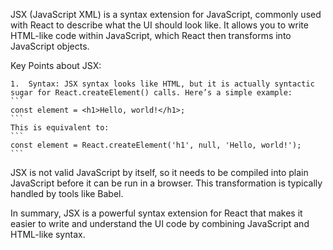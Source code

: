 JSX (JavaScript XML) is a syntax extension for JavaScript, commonly used with React to describe what the UI should look like. It allows you to write HTML-like code within JavaScript, which React then transforms into JavaScript objects.

Key Points about JSX:

	1.	Syntax: JSX syntax looks like HTML, but it is actually syntactic sugar for React.createElement() calls. Here’s a simple example:
    ```
    const element = <h1>Hello, world!</h1>;
    ```
    This is equivalent to:
    ```
    const element = React.createElement('h1', null, 'Hello, world!');
    ```

JSX is not valid JavaScript by itself, so it needs to be compiled into plain JavaScript before it can be run in a browser. This transformation is typically handled by tools like Babel.

In summary, JSX is a powerful syntax extension for React that makes it easier to write and understand the UI code by combining JavaScript and HTML-like syntax.